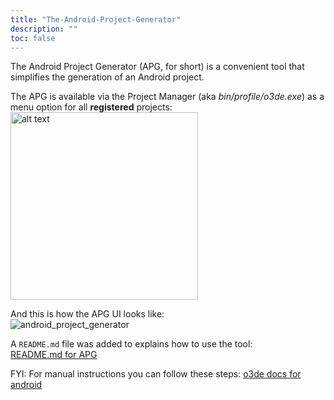 ```yaml
---
title: "The-Android-Project-Generator"
description: ""
toc: false
---
```


The Android Project Generator (APG, for short) is a convenient tool that simplifies the generation of an Android project.

The APG is available via the Project Manager (aka _bin/profile/o3de.exe_) as a menu option for all **registered** projects:  
<img src="https://github.com/o3de/o3de/assets/66021303/5509c44d-0d03-4acb-b9f2-c085aa9e0de4" alt="alt text" width="300" height="300">  

And this is how the APG UI looks like:  
![android_project_generator](https://github.com/user-attachments/assets/08d058b3-b4d0-4994-848b-156ae26af2d1)


A `README.md` file was added to explains how to use the tool:  
[README.md for APG](https://github.com/o3de/o3de/tree/development/Code/Tools/Android/ProjectGenerator#readme)


FYI: For manual instructions you can follow these steps: [o3de docs for android](https://development--o3deorg.netlify.app/docs/user-guide/platforms/android/generating_android_project_windows/)  





